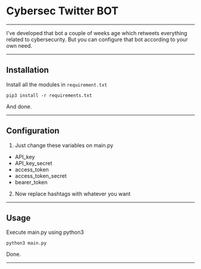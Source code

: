 # Cybersec Twitter BOT 
***
I've developed that bot a couple of weeks age which retweets everything related to cybersecurity.
But you can configure that bot according to your own need.

***
## Installation
Install all the modules in ```requirement.txt```
```
pip3 install -r requirements.txt
```
And done.

***

## Configuration

1. Just change these variables on main.py
- API_key
- API_key_secret
- access_token
- access_token_secret
- bearer_token

2. Now replace hashtags with whatever you want

***

## Usage

Execute main.py using python3

```
python3 main.py
```
Done.

***

